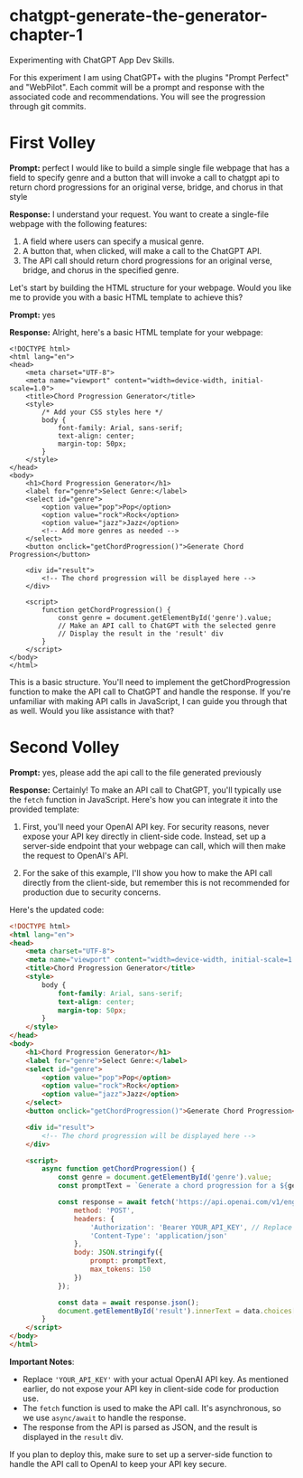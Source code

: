 # chatgpt-generate-the-generator-chapter-1
Experimenting with ChatGPT App Dev Skills.

For this experiment I am using ChatGPT+ with the plugins "Prompt Perfect" and "WebPilot". Each commit will be a prompt and response with the associated code and recommendations. You will see the progression through git commits.

# First Volley

**Prompt:** perfect I would like to build a simple single file webpage that has a field to specify genre and a button that will invoke a call to chatgpt api to return chord progressions for an original verse, bridge, and chorus in that style 

**Response:** I understand your request. You want to create a single-file webpage with the following features:

1. A field where users can specify a musical genre.
2. A button that, when clicked, will make a call to the ChatGPT API.
3. The API call should return chord progressions for an original verse, bridge, and chorus in the specified genre.

Let's start by building the HTML structure for your webpage. Would you like me to provide you with a basic HTML template to achieve this?

**Prompt:** yes

**Response:** Alright, here's a basic HTML template for your webpage:

```
<!DOCTYPE html>
<html lang="en">
<head>
    <meta charset="UTF-8">
    <meta name="viewport" content="width=device-width, initial-scale=1.0">
    <title>Chord Progression Generator</title>
    <style>
        /* Add your CSS styles here */
        body {
            font-family: Arial, sans-serif;
            text-align: center;
            margin-top: 50px;
        }
    </style>
</head>
<body>
    <h1>Chord Progression Generator</h1>
    <label for="genre">Select Genre:</label>
    <select id="genre">
        <option value="pop">Pop</option>
        <option value="rock">Rock</option>
        <option value="jazz">Jazz</option>
        <!-- Add more genres as needed -->
    </select>
    <button onclick="getChordProgression()">Generate Chord Progression</button>

    <div id="result">
        <!-- The chord progression will be displayed here -->
    </div>

    <script>
        function getChordProgression() {
            const genre = document.getElementById('genre').value;
            // Make an API call to ChatGPT with the selected genre
            // Display the result in the 'result' div
        }
    </script>
</body>
</html>
```

This is a basic structure. You'll need to implement the getChordProgression function to make the API call to ChatGPT and handle the response. If you're unfamiliar with making API calls in JavaScript, I can guide you through that as well. Would you like assistance with that?

# Second Volley

**Prompt:** yes, please add the api call to the file generated previously

**Response:** Certainly! To make an API call to ChatGPT, you'll typically use the `fetch` function in JavaScript. Here's how you can integrate it into the provided template:

1. First, you'll need your OpenAI API key. For security reasons, never expose your API key directly in client-side code. Instead, set up a server-side endpoint that your webpage can call, which will then make the request to OpenAI's API.

2. For the sake of this example, I'll show you how to make the API call directly from the client-side, but remember this is not recommended for production due to security concerns.

Here's the updated code:

```html
<!DOCTYPE html>
<html lang="en">
<head>
    <meta charset="UTF-8">
    <meta name="viewport" content="width=device-width, initial-scale=1.0">
    <title>Chord Progression Generator</title>
    <style>
        body {
            font-family: Arial, sans-serif;
            text-align: center;
            margin-top: 50px;
        }
    </style>
</head>
<body>
    <h1>Chord Progression Generator</h1>
    <label for="genre">Select Genre:</label>
    <select id="genre">
        <option value="pop">Pop</option>
        <option value="rock">Rock</option>
        <option value="jazz">Jazz</option>
    </select>
    <button onclick="getChordProgression()">Generate Chord Progression</button>

    <div id="result">
        <!-- The chord progression will be displayed here -->
    </div>

    <script>
        async function getChordProgression() {
            const genre = document.getElementById('genre').value;
            const promptText = `Generate a chord progression for a ${genre} song with a verse, bridge, and chorus.`;

            const response = await fetch('https://api.openai.com/v1/engines/davinci/completions', {
                method: 'POST',
                headers: {
                    'Authorization': 'Bearer YOUR_API_KEY', // Replace 'YOUR_API_KEY' with your actual API key
                    'Content-Type': 'application/json'
                },
                body: JSON.stringify({
                    prompt: promptText,
                    max_tokens: 150
                })
            });

            const data = await response.json();
            document.getElementById('result').innerText = data.choices[0].text.trim();
        }
    </script>
</body>
</html>
```

**Important Notes**:
- Replace `'YOUR_API_KEY'` with your actual OpenAI API key. As mentioned earlier, do not expose your API key in client-side code for production use.
- The `fetch` function is used to make the API call. It's asynchronous, so we use `async/await` to handle the response.
- The response from the API is parsed as JSON, and the result is displayed in the `result` div.

If you plan to deploy this, make sure to set up a server-side function to handle the API call to OpenAI to keep your API key secure.
